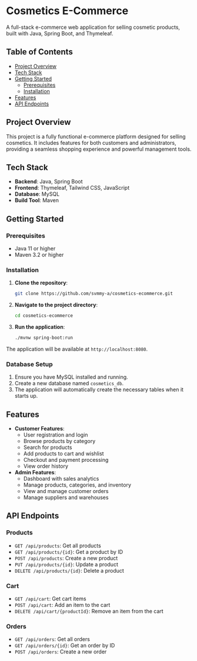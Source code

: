 # Cosmetics E-Commerce

A full-stack e-commerce web application for selling cosmetic products, built with Java, Spring Boot, and Thymeleaf.

## Table of Contents

- [Project Overview](#project-overview)
- [Tech Stack](#tech-stack)
- [Getting Started](#getting-started)
  - [Prerequisites](#prerequisites)
  - [Installation](#installation)
- [Features](#features)
- [API Endpoints](#api-endpoints)

## Project Overview

This project is a fully functional e-commerce platform designed for selling cosmetics. It includes features for both customers and administrators, providing a seamless shopping experience and powerful management tools.

## Tech Stack

- **Backend**: Java, Spring Boot
- **Frontend**: Thymeleaf, Tailwind CSS, JavaScript
- **Database**: MySQL
- **Build Tool**: Maven

## Getting Started

### Prerequisites

- Java 11 or higher
- Maven 3.2 or higher

### Installation

1.  **Clone the repository**:
    ```bash
    git clone https://github.com/svmmy-a/cosmetics-ecommerce.git
    ```
2.  **Navigate to the project directory**:
    ```bash
    cd cosmetics-ecommerce
    ```
3.  **Run the application**:
    ```bash
    ./mvnw spring-boot:run
    ```
The application will be available at `http://localhost:8080`.

### Database Setup

1.  Ensure you have MySQL installed and running.
2.  Create a new database named `cosmetics_db`.
3.  The application will automatically create the necessary tables when it starts up.

## Features

-   **Customer Features**:
    -   User registration and login
    -   Browse products by category
    -   Search for products
    -   Add products to cart and wishlist
    -   Checkout and payment processing
    -   View order history
-   **Admin Features**:
    -   Dashboard with sales analytics
    -   Manage products, categories, and inventory
    -   View and manage customer orders
    -   Manage suppliers and warehouses

## API Endpoints

### Products

-   `GET /api/products`: Get all products
-   `GET /api/products/{id}`: Get a product by ID
-   `POST /api/products`: Create a new product
-   `PUT /api/products/{id}`: Update a product
-   `DELETE /api/products/{id}`: Delete a product

### Cart

-   `GET /api/cart`: Get cart items
-   `POST /api/cart`: Add an item to the cart
-   `DELETE /api/cart/{productId}`: Remove an item from the cart

### Orders

-   `GET /api/orders`: Get all orders
-   `GET /api/orders/{id}`: Get an order by ID
-   `POST /api/orders`: Create a new order
